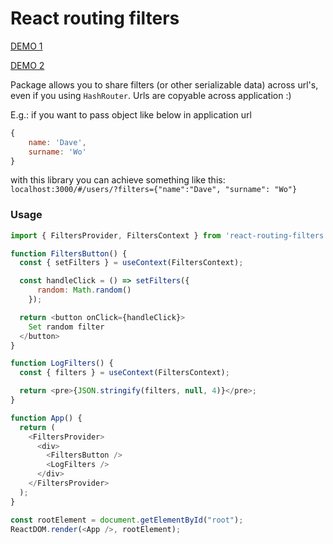# React routing filters

[DEMO 1](https://codesandbox.io/s/react-routing-filters-1-n8dbu)

[DEMO 2](https://codesandbox.io/s/react-routing-filters-2-qre1e)

Package allows you to share filters (or other serializable data) across url's,
even if you using `HashRouter`. Urls are copyable across application :)

E.g.: if you want to pass object like below in application url
```js
{
    name: 'Dave',
    surname: 'Wo'
}
```

with this library you can achieve something like this:
`localhost:3000/#/users/?filters={"name":"Dave", "surname": "Wo"}`

### Usage
```js
import { FiltersProvider, FiltersContext } from 'react-routing-filters';

function FiltersButton() {
  const { setFilters } = useContext(FiltersContext);

  const handleClick = () => setFilters({
      random: Math.random()
    });

  return <button onClick={handleClick}>
    Set random filter
  </button>
}

function LogFilters() {
  const { filters } = useContext(FiltersContext);

  return <pre>{JSON.stringify(filters, null, 4)}</pre>;
}

function App() {
  return (
    <FiltersProvider>
      <div>
        <FiltersButton />
        <LogFilters />
      </div>
    </FiltersProvider>
  );
}

const rootElement = document.getElementById("root");
ReactDOM.render(<App />, rootElement);
```
